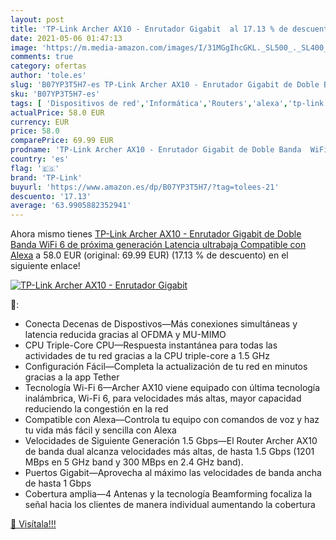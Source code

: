 ```yaml
---
layout: post
title: 'TP-Link Archer AX10 - Enrutador Gigabit  al 17.13 % de descuento'
date: 2021-05-06 01:47:13
image: 'https://m.media-amazon.com/images/I/31MGgIhcGKL._SL500_._SL400_.jpg'
comments: true
category: ofertas
author: 'tole.es'
slug: 'B07YP3T5H7-es TP-Link Archer AX10 - Enrutador Gigabit de Doble Banda...'
sku: 'B07YP3T5H7-es'
tags: [ 'Dispositivos de red','Informática','Routers','alexa','tp-link', ]
actualPrice: 58.0 EUR
currency: EUR
price: 58.0
comparePrice: 69.99 EUR
prodname: 'TP-Link Archer AX10 - Enrutador Gigabit de Doble Banda  WiFi 6 de próxima generación  Latencia ultrabaja  Compatible con Alexa'
country: 'es'
flag: '🇪🇸'
brand: 'TP-Link'
buyurl: 'https://www.amazon.es/dp/B07YP3T5H7/?tag=tolees-21'
descuento: '17.13'
average: '63.9905882352941'
---
```


Ahora mismo tienes [TP-Link Archer AX10 - Enrutador Gigabit de Doble Banda  WiFi 6 de próxima generación  Latencia ultrabaja  Compatible con Alexa](https://www.amazon.es/dp/B07YP3T5H7/?tag=tolees-21) a 58.0 EUR (original: 69.99 EUR) (17.13 %  de descuento) en el siguiente enlace!

[![TP-Link Archer AX10 - Enrutador Gigabit ](https://m.media-amazon.com/images/I/31MGgIhcGKL._SL500_._SL400_.jpg)](https://www.amazon.es/dp/B07YP3T5H7/?tag=tolees-21)

🔎:

- Conecta Decenas de Dispostivos—Más conexiones simultáneas y latencia reducida gracias al OFDMA y MU-MIMO
- CPU Triple-Core CPU—Respuesta instantánea para todas las actividades de tu red gracias a la CPU triple-core a 1.5 GHz
- Configuración Fácil—Completa la actualización de tu red en minutos gracias a la app Tether
- Tecnología Wi-Fi 6—Archer AX10 viene equipado con última tecnología inalámbrica, Wi-Fi 6, para velocidades más altas, mayor capacidad reduciendo la congestión en la red
- Compatible con Alexa—Controla tu equipo con comandos de voz y haz tu vida más fácil y sencilla con Alexa
- Velocidades de Siguiente Generación 1.5 Gbps—El Router Archer AX10 de banda dual alcanza velocidades más altas, de hasta 1.5 Gbps (1201 MBps en 5 GHz band y 300 MBps en 2.4 GHz band).
- Puertos Gigabit—Aprovecha al máximo las velocidades de banda ancha de hasta 1 Gbps
- Cobertura amplia—4 Antenas y la tecnología Beamforming focaliza la señal hacia los clientes de manera individual aumentando la cobertura

[🛒 Visítala!!!](https://www.amazon.es/dp/B07YP3T5H7/?tag=tolees-21)
